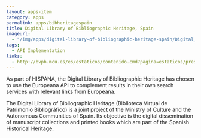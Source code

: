 ```yaml
---
layout: apps-item
category: apps
permalink: apps/bibheritagespain
title: Digital Library of Bibliographic Heritage, Spain
imageurl: 
  - "/img/apps/digital-library-of-bibliographic-heritage-spain/Digital_Library_Spain_jpg.jpg"
tags: 
  - API Implementation
links:
  - http://bvpb.mcu.es/es/estaticos/contenido.cmd?pagina=estaticos/presentacion
---
```


As part of HISPANA, the Digital Library of Bibliographic Heritage has chosen to use the Europeana API to complement results in their own search services with relevant links from Europeana.

The Digital Library of Bibliographic Heritage (Biblioteca Virtual de Patrimonio Bibliográfico) is a joint project of the Ministry of Culture and the Autonomous Communities of Spain. Its objective is the digital dissemination of manuscript collections and printed books which are part of the Spanish Historical Heritage.
